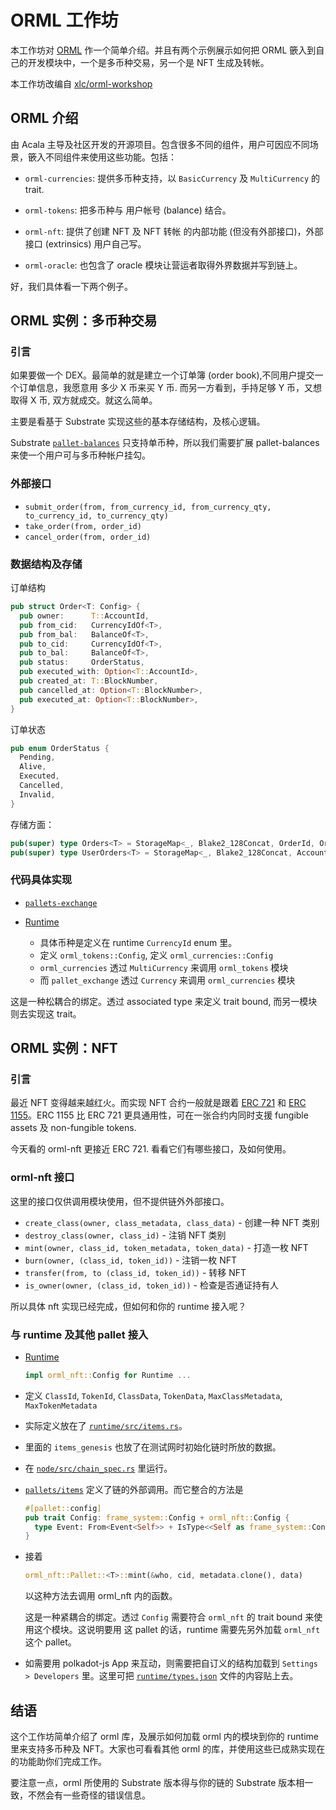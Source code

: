 # ORML 工作坊

本工作坊对 [ORML](https://github.com/open-web3-stack/open-runtime-module-library) 作一个简单介绍。并且有两个示例展示如何把 ORML 篏入到自己的开发模块中，一个是多币种交易，另一个是 NFT 生成及转帐。

本工作坊改编自 [xlc/orml-workshop](https://github.com/xlc/orml-workshop)

## ORML 介绍

由 Acala 主导及社区开发的开源项目。包含很多不同的组件，用户可因应不同场景，篏入不同组件来使用这些功能。包括：

- `orml-currencies`: 提供多币种支持，以 `BasicCurrency` 及 `MultiCurrency` 的 trait.

- `orml-tokens`: 把多币种与 用户帐号 (balance) 结合。

- `orml-nft`: 提供了创建 NFT 及 NFT 转帐 的内部功能 (但没有外部接口)，外部接口 (extrinsics) 用户自己写。

- `orml-oracle`: 也包含了 oracle 模块让营运者取得外界数据并写到链上。

好，我们具体看一下两个例子。

## ORML 实例：多币种交易

### 引言

如果要做一个 DEX。最简单的就是建立一个订单簿 (order book),不同用户提交一个订单信息，我愿意用 多少 X 币来买 Y 币. 而另一方看到，手持足够 Y 币，又想取得 X 币, 双方就成交。就这么简单。

主要是看基于 Substrate 实现这些的基本存储结构，及核心逻辑。

Substrate [`pallet-balances`](https://substrate.dev/rustdocs/v3.0.0-monthly-2021-05/pallet_balances/index.html) 只支持单币种，所以我们需要扩展 pallet-balances 来使一个用户可与多币种帐户挂勾。

### 外部接口

- `submit_order(from, from_currency_id, from_currency_qty, to_currency_id, to_currency_qty)`
- `take_order(from, order_id)`
- `cancel_order(from, order_id)`

### 数据结构及存储

订单结构

```rust
pub struct Order<T: Config> {
  pub owner:      T::AccountId,
  pub from_cid:   CurrencyIdOf<T>,
  pub from_bal:   BalanceOf<T>,
  pub to_cid:     CurrencyIdOf<T>,
  pub to_bal:     BalanceOf<T>,
  pub status:     OrderStatus,
  pub executed_with: Option<T::AccountId>,
  pub created_at: T::BlockNumber,
  pub cancelled_at: Option<T::BlockNumber>,
  pub executed_at: Option<T::BlockNumber>,
}
```

订单状态

```rust
pub enum OrderStatus {
  Pending,
  Alive,
  Executed,
  Cancelled,
  Invalid,
}
```

存储方面：

```rust
pub(super) type Orders<T> = StorageMap<_, Blake2_128Concat, OrderId, Order<T>>;
pub(super) type UserOrders<T> = StorageMap<_, Blake2_128Concat, AccountOf<T>, Vec<OrderId>>;
```

### 代码具体实现

- [`pallets-exchange`](pallets/exchange/src/lib.rs)
- [Runtime](runtime/src/lib.rs)

  - 具体币种是定义在 runtime `CurrencyId` enum 里。
  - 定义 `orml_tokens::Config`, 定义 `orml_currencies::Config`
  - `orml_currencies` 透过 `MultiCurrency` 来调用 `orml_tokens` 模块
  - 而 `pallet_exchange` 透过 `Currency` 来调用 `orml_currencies` 模块

这是一种松耦合的绑定。透过 associated type 来定义 trait bound, 而另一模块则去实现这 trait。

## ORML 实例：NFT

### 引言

最近 NFT 变得越来越红火。而实现 NFT 合约一般就是跟着 [ERC 721](https://eips.ethereum.org/EIPS/eip-721) 和 [ERC 1155](https://eips.ethereum.org/EIPS/eip-1155)。ERC 1155 比 ERC 721 更具通用性，可在一张合约内同时支援 fungible assets 及 non-fungible tokens.

今天看的 orml-nft 更接近 ERC 721. 看看它们有哪些接口，及如何使用。

### orml-nft 接口

这里的接口仅供调用模块使用，但不提供链外外部接口。

- `create_class(owner, class_metadata, class_data)` - 创建一种 NFT 类别
- `destroy_class(owner, class_id)` - 注销 NFT 类别
- `mint(owner, class_id, token_metadata, token_data)` - 打造一枚 NFT
- `burn(owner, (class_id, token_id))` - 注销一枚 NFT
- `transfer(from, to (class_id, token_id))` - 转移 NFT
- `is_owner(owner, (class_id, token_id))` - 检查是否通证持有人

所以具体 nft 实现已经完成，但如何和你的 runtime 接入呢？

### 与 runtime 及其他 pallet 接入

- [Runtime](runtime/src/lib.rs)

  ```rust
  impl orml_nft::Config for Runtime ...
  ```

- 定义 `ClassId`, `TokenId`, `ClassData`, `TokenData`, `MaxClassMetadata`, `MaxTokenMetadata`

- 实际定义放在了 [`runtime/src/items.rs`](runtime/src/items.rs)。
- 里面的 `items_genesis` 也放了在测试网时初始化链时所放的数据。
- 在 [`node/src/chain_spec.rs`](node/src/chain_spec.rs) 里运行。

- [`pallets/items`](pallet/items/src/lib.rs) 定义了链的外部调用。而它整合的方法是

  ```rust
  #[pallet::config]
  pub trait Config: frame_system::Config + orml_nft::Config {
    type Event: From<Event<Self>> + IsType<<Self as frame_system::Config>::Event>;
  }
  ```

- 接着

  ```rust
  orml_nft::Pallet::<T>::mint(&who, cid, metadata.clone(), data)
  ```

  以这种方法去调用 orml_nft 内的函数。

  这是一种紧耦合的绑定。透过 `Config` 需要符合 `orml_nft` 的 trait bound 来使用这个模块。这说明要用 这 pallet 的话，runtime 需要先另外加载 `orml_nft` 这个 pallet。

- 如需要用 polkadot-js App 来互动，则需要把自订义的结构加载到 `Settings > Developers` 里。这里可把 [`runtime/types.json`](runtime/types.json) 文件的内容贴上去。

## 结语

这个工作坊简单介绍了 orml 库，及展示如何加载 orml 内的模块到你的 runtime 里来支持多币种及 NFT。大家也可看看其他 orml 的库，并使用这些已成熟实现在的功能助你们完成工作。

要注意一点，orml 所使用的 Substrate 版本得与你的链的 Substrate 版本相一致，不然会有一些奇怪的错误信息。
